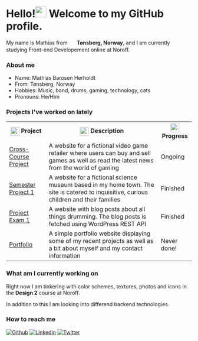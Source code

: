 <h1>Hello!<img src="https://user-images.githubusercontent.com/81162745/204531600-e3f43e3e-ffb0-4702-a933-aa78d7ad098b.png" width="30"/> Welcome to my GitHub profile.</h1>

<p>My name is Mathias from <img src="https://user-images.githubusercontent.com/81162745/204541275-f9c618a1-6b7f-48fb-bcd0-c512fee6f266.png" width="17" valign="middle"/> <b>Tønsberg, Norway</b>, and I am currently studying Front-end Developement online at Noroff.</p>

<h3>About me</h3>
<ul>
  <li>Name: Mathias Barosen Herholdt</li>
  <li>From: Tønsberg, Norway</li>
  <li>Hobbies: Music, band, drums, gaming, technology, cats</li>
  <li>Pronouns: He/Him</li>
</ul>

<h3>Projects I've worked on lately</h3>
<table>
  <tr>
    <th><img src="https://user-images.githubusercontent.com/81162745/204536050-62ec5233-6ab7-4a45-847e-3e3a3867ef58.png" height="24" valign="top"/> Project</th>
    <th><img src="https://user-images.githubusercontent.com/81162745/204536220-3e1abb87-9dd0-4c10-83cd-730630a0a1b1.png" height="24" valign="top"/> Description</th>
    <th><img src="https://user-images.githubusercontent.com/81162745/204536623-f4ea7bc7-43ca-4c4a-860d-875ebcee4790.png" height="24" valign="top"/> Progress</th>
  </tr>
  <tr>
    <td><a href="https://gamehubnew.netlify.app">Cross-Course Project</a></td>
    <td>A website for a fictional video game retailer where users can buy and sell games as well as read the latest news from the world of gaming</td>
    <td>Ongoing</td>
  </tr>
  <tr>
    <td><a href="https://tbgsciencemuseum.netlify.app">Semester Project 1</a></td>
    <td>A website for a fictional science museum based in my home town. The site is catered to inquisitive, curious children and their families</td>
    <td>Finished</td>
  </tr>
    <tr>
    <td><a href="https://timesignature.netlify.app">Project Exam 1</a></td>
    <td>A website with blog posts about all things drumming. The blog posts is fetched using WordPress REST API</td>
    <td>Finished</td>
  </tr>
  </tr>
    <tr>
    <td><a href="mherholdt94.github.io">Portfolio</a></td>
    <td>A simple portfolio website displaying some of my recent projects as well as a bit about myself and my contact information</td>
    <td>Never done!</td>
  </tr>
</table>

<h3>What am I currently working on</h3>
<p>Right now I am tinkering with color schemes, textures, photos and icons in the <b>Design 2</b> course at Noroff.</p>
<p>In addition to this I am looking into differend backend technologies.</p>

<h3>How to reach me</h3>
<a href="https://github.com/mherholdt94" target="_blank"><img alt="Github" src="https://img.shields.io/badge/GitHub-%2312100E.svg?&style=for-the-badge&logo=Github&logoColor=white"/></a>
<a href="https://www.linkedin.com/in/mathias-herholdt-b5a5bb204/" target="_blank"><img alt="Linkedin" src="https://img.shields.io/badge/LinkedIn-0077B5?style=for-the-badge&logo=linkedin&logoColor=white"/></a>
<a href="https://twitter.com/Harboldtt" target="_blank"><img alt="Twitter" src="https://img.shields.io/badge/Twitter-1DA1F2?style=for-the-badge&logo=twitter&logoColor=white"></a>
